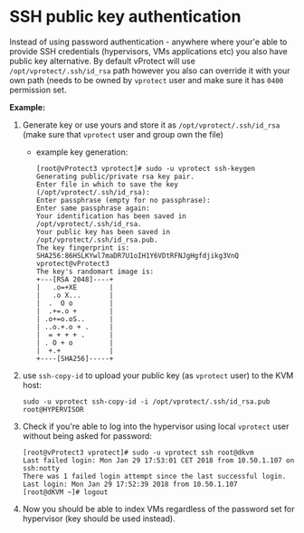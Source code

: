 # SSH public key authentication

Instead of using password authentication - anywhere where your'e able to provide SSH credentials \(hypervisors, VMs applications etc\) you also have public key alternative. By default vProtect will use `/opt/vprotect/.ssh/id_rsa` path however you also can override it with your own path \(needs to be owned by `vprotect` user and make sure it has `0400` permission set.

**Example:**

1. Generate key or use yours and store it as `/opt/vprotect/.ssh/id_rsa` \(make sure that `vprotect` user and group own the file\)
   * example key generation:

     ```text
     [root@vProtect3 vprotect]# sudo -u vprotect ssh-keygen
     Generating public/private rsa key pair.
     Enter file in which to save the key (/opt/vprotect/.ssh/id_rsa): 
     Enter passphrase (empty for no passphrase): 
     Enter same passphrase again: 
     Your identification has been saved in /opt/vprotect/.ssh/id_rsa.
     Your public key has been saved in /opt/vprotect/.ssh/id_rsa.pub.
     The key fingerprint is:
     SHA256:86HSLKYwl7maDR7U1oIH1Y6VDtRFNJgHgfdjikg3VnQ vprotect@vProtect3
     The key's randomart image is:
     +---[RSA 2048]----+
     |   .o=+XE        |
     |   .o X...       |
     |  .  O o         |
     |  .+=.o +        |
     | .o+=o.oS..      |
     | ..o.+.o + .     |
     |  = + + + .      |
     | . O + o         |
     |  +.+            |
     +----[SHA256]-----+
     ```
2. use `ssh-copy-id` to upload your public key \(as `vprotect` user\) to the KVM host:

   ```text
   sudo -u vprotect ssh-copy-id -i /opt/vprotect/.ssh/id_rsa.pub root@HYPERVISOR
   ```

3. Check if you're able to log into the hypervisor using local `vprotect` user without being asked for password:

   ```text
   [root@vProtect3 vprotect]# sudo -u vprotect ssh root@dkvm
   Last failed login: Mon Jan 29 17:53:01 CET 2018 from 10.50.1.107 on ssh:notty
   There was 1 failed login attempt since the last successful login.
   Last login: Mon Jan 29 17:52:39 2018 from 10.50.1.107
   [root@dKVM ~]# logout
   ```

4. Now you should be able to index VMs regardless of the password set for hypervisor \(key should be used instead\).


